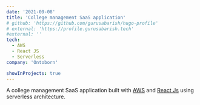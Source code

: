 ```yaml
---
date: '2021-09-08'
title: 'College management SaaS application'
# github: 'https://github.com/gurusabarish/hugo-profile'
# external: 'https://profile.gurusabarish.tech'
#external: ''
tech:
  - AWS
  - React JS
  - Serverless
company: 'Ontoborn'

showInProjects: true
---
```


A college management SaaS application built with [AWS](https://aws.amazon.com/) and [React Js](https://reactjs.org/) using serverless architecture.
